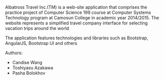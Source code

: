 Albatross Travel Inc.(TM) is a web-site application that comprises the practice project of Computer Science 199 course
at Computer Systems Technology program at Camosun College in academic year 2014/2015. The website represents a simplified travel
company interface for selecting vacation trips around the world

The application features technologies and libraries such as Bootstrap, AngularJS, Bootstrap UI and others

Authors:
<ul>
  <li>Candise Wang</li>
  <li>Toshiyasu Azakawa</li>
  <li>Pasha Bolokhov</li>
</ul>
